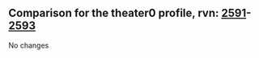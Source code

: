 ## Comparison for the theater0 profile, rvn: [2591](https://github.com/PRO100KatYT/FortniteProfileRevisions/tree/main/profiles/theater0/2591%20theater0.json)-[2593](https://github.com/PRO100KatYT/FortniteProfileRevisions/tree/main/profiles/theater0/2593%20theater0.json)

No changes
